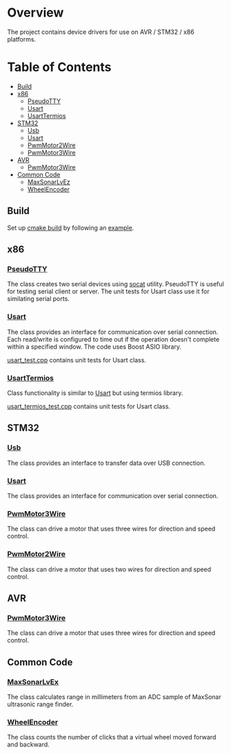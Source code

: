 # Overview

The project contains device drivers for use on AVR / STM32 / x86 platforms.

# Table of Contents

* [Build](#Build)
* [x86](#x86)
  * [PseudoTTY](#PseudoTTY)
  * [Usart](#Usart)
  * [UsartTermios](#UsartTermios)
* [STM32](#stm32)
  * [Usb](#Usb)
  * [Usart](#stm32_Usart)
  * [PwmMotor2Wire](#PwmMotor2Wire)
  * [PwmMotor3Wire](#PwmMotor3Wire)
* [AVR](#avr)
  * [PwmMotor3Wire](#PwmMotor3Wire)
* [Common Code](#common_code)
  * [MaxSonarLvEz](#MaxSonarLvEx)
  * [WheelEncoder](#WheelEncoder)

## <a name="Build">Build</a>

Set up <a href="https://github.com/boltrobotics/cmake-helpers" target="_blank">cmake build</a> by
following an <a href="https://github.com/boltrobotics/cmake-helpers#Example">example</a>.

## <a name="x86">x86</a>

### <a name="PseudoTTY" href="https://github.com/boltrobotics/devices/tree/master/include/devices/x86/pseudo_tty.hpp" target="_blank">PseudoTTY</a>

The class creates two serial devices using <a href="https://linux.die.net/man/1/socat" target="_blank">socat</a> utility. PseudoTTY is useful for testing serial client or server. The unit tests for Usart class use it for similating serial ports.

### <a name="Usart" href="https://github.com/boltrobotics/devices/tree/master/include/devices/x86/usart.hpp" target="_blank">Usart</a>

The class provides an interface for communication over serial connection. Each read/write
is configured to time out if the operation doesn't complete within a specified window. The code uses
Boost ASIO library.

<a name="usart_test" href="https://github.com/boltrobotics/devices/tree/master/test/usart_test.cpp" target="_blank">usart_test.cpp</a> contains unit tests for Usart class.

### <a name="UsartTermios" href="https://github.com/boltrobotics/devices/tree/master/include/devices/x86/usart_termios.hpp" target="_blank">UsartTermios</a>

Class functionality is similar to [Usart](#Usart) but using termios library.

<a name="usart_termios_test" href="https://github.com/boltrobotics/devices/tree/master/test/usart_termios_test.cpp" target="_blank">usart_termios_test.cpp</a> contains unit tests for Usart class.

## <a name="stm32">STM32</a>

### <a name="Usb" href="https://github.com/boltrobotics/devices/tree/master/include/devices/stm32/usb.hpp" target="_blank">Usb</a>

The class provides an interface to transfer data over USB connection.

### <a name="stm32_Usart" href="https://github.com/boltrobotics/devices/tree/master/include/devices/stm32/usart.hpp" target="_blank">Usart</a>

The class provides an interface for communication over serial connection.

### <a name="PwmMotor3Wire" href="https://github.com/boltrobotics/devices/tree/master/include/devices/stm32/pwm_motor_3wire.hpp" target="_blank">PwmMotor3Wire</a>

The class can drive a motor that uses three wires for direction and speed control.

### <a name="PwmMotor2Wire" href="https://github.com/boltrobotics/devices/tree/master/include/devices/stm32/pwm_motor_2wire.hpp" target="_blank">PwmMotor2Wire</a>

The class can drive a motor that uses two wires for direction and speed control.

## <a name="avr">AVR</a>

### <a name="PwmMotor3Wire" href="https://github.com/boltrobotics/devices/tree/master/include/devices/avr/pwm_motor_3wire.hpp" target="_blank">PwmMotor3Wire</a>

The class can drive a motor that uses three wires for direction and speed control.

## <a name="common_code">Common Code</a>

### <a name="MaxSonarLvEx" href="https://github.com/boltrobotics/devices/tree/master/include/devices/maxsonar_lvez.hpp" target="_blank">MaxSonarLvEx</a>

The class calculates range in millimeters from an ADC sample of MaxSonar ultrasonic range finder.

### <a name="WheelEncoder" href="https://github.com/boltrobotics/devices/tree/master/include/devices/wheel_encoder.hpp" target="_blank">WheelEncoder</a>

The class counts the number of clicks that a virtual wheel moved forward and backward.
